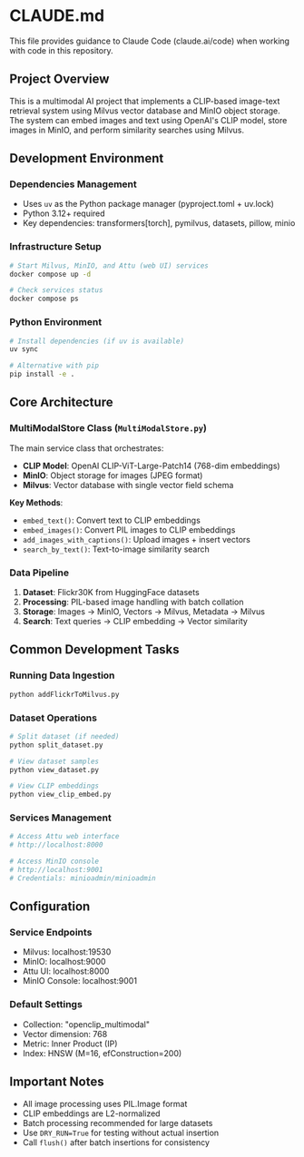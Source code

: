 # CLAUDE.md

This file provides guidance to Claude Code (claude.ai/code) when working with code in this repository.

## Project Overview

This is a multimodal AI project that implements a CLIP-based image-text retrieval system using Milvus vector database and MinIO object storage. The system can embed images and text using OpenAI's CLIP model, store images in MinIO, and perform similarity searches using Milvus.

## Development Environment

### Dependencies Management
- Uses `uv` as the Python package manager (pyproject.toml + uv.lock)
- Python 3.12+ required
- Key dependencies: transformers[torch], pymilvus, datasets, pillow, minio

### Infrastructure Setup
```bash
# Start Milvus, MinIO, and Attu (web UI) services
docker compose up -d

# Check services status
docker compose ps
```

### Python Environment
```bash
# Install dependencies (if uv is available)
uv sync

# Alternative with pip
pip install -e .
```

## Core Architecture

### MultiModalStore Class (`MultiModalStore.py`)
The main service class that orchestrates:
- **CLIP Model**: OpenAI CLIP-ViT-Large-Patch14 (768-dim embeddings)
- **MinIO**: Object storage for images (JPEG format)
- **Milvus**: Vector database with single vector field schema

**Key Methods**:
- `embed_text()`: Convert text to CLIP embeddings
- `embed_images()`: Convert PIL images to CLIP embeddings  
- `add_images_with_captions()`: Upload images + insert vectors
- `search_by_text()`: Text-to-image similarity search

### Data Pipeline
1. **Dataset**: Flickr30K from HuggingFace datasets
2. **Processing**: PIL-based image handling with batch collation
3. **Storage**: Images → MinIO, Vectors → Milvus, Metadata → Milvus
4. **Search**: Text queries → CLIP embedding → Vector similarity

## Common Development Tasks

### Running Data Ingestion
```bash
python addFlickrToMilvus.py
```

### Dataset Operations
```bash
# Split dataset (if needed)
python split_dataset.py

# View dataset samples
python view_dataset.py

# View CLIP embeddings
python view_clip_embed.py
```

### Services Management
```bash
# Access Attu web interface
# http://localhost:8000

# Access MinIO console  
# http://localhost:9001
# Credentials: minioadmin/minioadmin
```

## Configuration

### Service Endpoints
- Milvus: localhost:19530
- MinIO: localhost:9000  
- Attu UI: localhost:8000
- MinIO Console: localhost:9001

### Default Settings
- Collection: "openclip_multimodal"
- Vector dimension: 768
- Metric: Inner Product (IP)
- Index: HNSW (M=16, efConstruction=200)

## Important Notes

- All image processing uses PIL.Image format
- CLIP embeddings are L2-normalized  
- Batch processing recommended for large datasets
- Use `DRY_RUN=True` for testing without actual insertion
- Call `flush()` after batch insertions for consistency